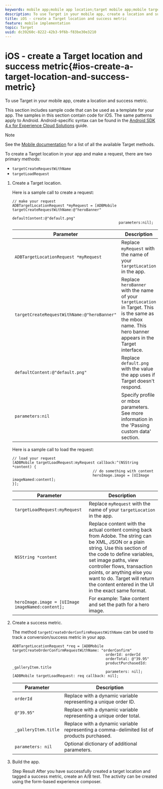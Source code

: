 ```yaml
---
keywords: mobile app;mobile app location;target mobile app;mobile target locations;mobile app success metrics
description: To use Target in your mobile app, create a location and success metric.
title: iOS - create a Target location and success metric
feature: mobile implementation
topic: Target
uuid: dc39260c-8222-42b3-9f6b-f83be30e3210
---
```


# iOS - create a Target location and success metric{#ios-create-a-target-location-and-success-metric}

To use Target in your mobile app, create a location and success metric.

This section includes sample code that can be used as a template for your app. The samples in this section contain code for iOS. The same patterns apply to Android. Android-specific syntax can be found in the [Android SDK 4.x for Experience Cloud Solutions](https://experienceleague.adobe.com/docs/mobile-services/android/target-android/target-main.html) guide.

>[!NOTE]
>
>See the [Mobile documentation](https://experienceleague.adobe.com/docs/mobile-services/ios/target-ios/c-target-methods.html) for a list of all the available Target methods.

To create a Target location in your app and make a request, there are two primary methods:

* `targetCreateRequestWithName` 
* `targetLoadRequest`

1. Create a Target location.

   Here is a sample call to create a request:

   ```
   // make your request 
   ADBTargetLocationRequest *myRequest = [ADBMobile targetCreateRequestWithName:@"heroBanner" 
                                                    defaultContent:@"default.png" 
                                                    parameters:nil];
   ```

   |  Parameter  | Description  |
   |---|---|
   |  `ADBTargetLocationRequest *myRequest`  | Replace `myRequest` with the name of your `targetLocation` in the app.  |
   |  `targetCreateRequestWithName:@"heroBanner"`  | Replace `heroBanner` with the name of your `targetLocation` in Target. This is the same as the mbox name. This hero banner appears in the Target interface.  |
   |  `defaultContent:@"default.png"`  | Replace `default.png` with the value the app uses if Target doesn't respond.  |
   |  `parameters:nil`  | Specify profile or mbox parameters. See more information in the 'Passing custom data' section.  |

   Here is a sample call to load the request:

   ```
   // load your request 
   [ADBMobile targetLoadRequest:myRequest callback:^(NSString *content) { 
                                        // do something with content 
                                        heroImage.image = [UIImage imageNamed:content]; 
   }];
   ```

   |  Parameter  | Description  |
   |---|---|
   |  `targetLoadRequest:myRequest`  | Replace `myRequest` with the name of your `targetLocation` in the app.  |
   |  `NSString *content`  | Replace content with the actual content coming back from Adobe. The string can be XML, JSON or a plain string. Use this section of the code to define variables, set image paths, view controller flows, transaction points, or anything else you want to do. Target will return the content entered in the UI in the exact same format.  |
   |  `heroImage.image = [UIImage imageNamed:content];`  | For example: Take content and set the path for a hero image.  |

1. Create a success metric.

   The method `targetCreateOrderConfirmRequestWithName` can be used to track a conversion/success metric in your app.

   ```
   ADBTargetLocationRequest *req = [ADBMobile targetCreateOrderConfirmRequestWithName: "orderConfirm" 
                                              orderId: orderId 
                                              orderTotal: @"39.95" 
                                              productPurchasedId: _galleryItem.title 
                                              parameters: nil]; 
   [ADBMobile targetLoadRequest: req callback: nil];
   ```

   |  Parameter  | Description  |
   |---|---|
   |  `orderId`  | Replace with a dynamic variable representing a unique order ID.  |
   |  `@"39.95"`  | Replace with a dynamic variable representing a unique order total.  |
   |  `_galleryItem.title`  | Replace with a dynamic variable representing a comma-delimited list of products purchased.  |
   |  `parameters: nil`  | Optional dictionary of additional parameters.  |

1. Build the app.

   Step Result After you have successfully created a target location and tagged a success metric, create an A/B test. The activity can be created using the form-based experience composer. 
